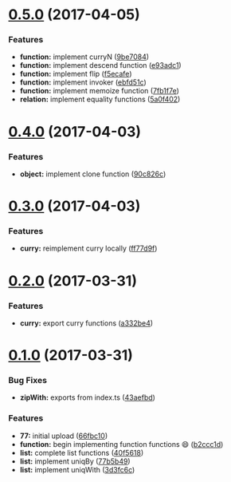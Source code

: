 <a name="0.5.0"></a>
# [0.5.0](https://github.com/TylorS/167/compare/v0.4.0...v0.5.0) (2017-04-05)


### Features

* **function:** implement curryN ([9be7084](https://github.com/TylorS/167/commit/9be7084))
* **function:** implement descend function ([e93adc1](https://github.com/TylorS/167/commit/e93adc1))
* **function:** implement flip ([f5ecafe](https://github.com/TylorS/167/commit/f5ecafe))
* **function:** implement invoker ([ebfd51c](https://github.com/TylorS/167/commit/ebfd51c))
* **function:** implement memoize function ([7fb1f7e](https://github.com/TylorS/167/commit/7fb1f7e))
* **relation:** implement equality functions ([5a0f402](https://github.com/TylorS/167/commit/5a0f402))



<a name="0.4.0"></a>
# [0.4.0](https://github.com/TylorS/167/compare/v0.3.0...v0.4.0) (2017-04-03)


### Features

* **object:** implement clone function ([90c826c](https://github.com/TylorS/167/commit/90c826c))



<a name="0.3.0"></a>
# [0.3.0](https://github.com/TylorS/167/compare/v0.2.0...v0.3.0) (2017-04-03)


### Features

* **curry:** reimplement curry locally ([ff77d9f](https://github.com/TylorS/167/commit/ff77d9f))



<a name="0.2.0"></a>
# [0.2.0](https://github.com/TylorS/167/compare/v0.1.0...v0.2.0) (2017-03-31)


### Features

* **curry:** export curry functions ([a332be4](https://github.com/TylorS/167/commit/a332be4))



<a name="0.1.0"></a>
# [0.1.0](https://github.com/TylorS/167/compare/66fbc10...v0.1.0) (2017-03-31)


### Bug Fixes

* **zipWith:** exports from index.ts ([43aefbd](https://github.com/TylorS/167/commit/43aefbd))


### Features

* **77:** initial upload ([66fbc10](https://github.com/TylorS/167/commit/66fbc10))
* **function:** begin implementing function functions :smile: ([b2ccc1d](https://github.com/TylorS/167/commit/b2ccc1d))
* **list:** complete list functions ([40f5618](https://github.com/TylorS/167/commit/40f5618))
* **list:** implement uniqBy ([77b5b49](https://github.com/TylorS/167/commit/77b5b49))
* **list:** implement uniqWith ([3d3fc6c](https://github.com/TylorS/167/commit/3d3fc6c))



